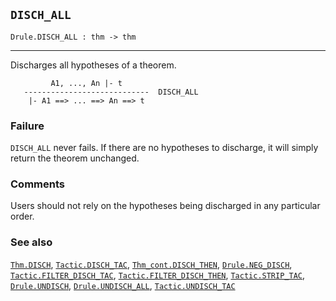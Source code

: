 ## `DISCH_ALL`

``` hol4
Drule.DISCH_ALL : thm -> thm
```

------------------------------------------------------------------------

Discharges all hypotheses of a theorem.

``` hol4
         A1, ..., An |- t
   ----------------------------  DISCH_ALL
    |- A1 ==> ... ==> An ==> t
```

### Failure

`DISCH_ALL` never fails. If there are no hypotheses to discharge, it
will simply return the theorem unchanged.

### Comments

Users should not rely on the hypotheses being discharged in any
particular order.

### See also

[`Thm.DISCH`](#Thm.DISCH), [`Tactic.DISCH_TAC`](#Tactic.DISCH_TAC),
[`Thm_cont.DISCH_THEN`](#Thm_cont.DISCH_THEN),
[`Drule.NEG_DISCH`](#Drule.NEG_DISCH),
[`Tactic.FILTER_DISCH_TAC`](#Tactic.FILTER_DISCH_TAC),
[`Tactic.FILTER_DISCH_THEN`](#Tactic.FILTER_DISCH_THEN),
[`Tactic.STRIP_TAC`](#Tactic.STRIP_TAC),
[`Drule.UNDISCH`](#Drule.UNDISCH),
[`Drule.UNDISCH_ALL`](#Drule.UNDISCH_ALL),
[`Tactic.UNDISCH_TAC`](#Tactic.UNDISCH_TAC)
